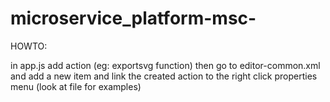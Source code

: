 # microservice_platform-msc-

HOWTO:

in app.js add action (eg: exportsvg function)
then go to editor-common.xml and add a new item and link the created action to the right click properties menu (look at file for examples)
